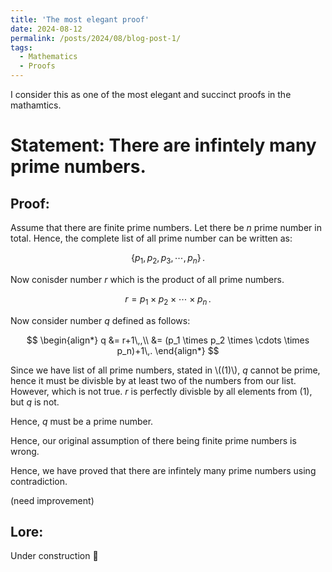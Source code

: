 ```yaml
---
title: 'The most elegant proof'
date: 2024-08-12
permalink: /posts/2024/08/blog-post-1/
tags:
  - Mathematics
  - Proofs
---
```


I consider this as one of the most elegant and succinct proofs in the mathamtics.

Statement: There are infintely many prime numbers.
======

Proof:
------

Assume that there are finite prime numbers. Let there be $n$ prime number in total. Hence, the complete list of all prime number can be written as:

$$\{ p_1, p_2, p_3, \cdots, p_n \}\,.$$

Now conisder number $r$ which is the product of all prime numbers.

$$r = p_1 \times p_2 \times \cdots \times p_n \,.$$

Now consider number $q$ defined as follows:

$$
\begin{align*}
q &= r+1\,,\\
&=  (p_1 \times p_2 \times \cdots \times p_n)+1\,.
\end{align*}
$$

Since we have list of all prime numbers, stated in \\((1)\\), $q$ cannot be prime, hence it must be divisble by at least two of the numbers from our list. However, which is not true. $r$ is perfectly divisble by all elements from $(1)$, but $q$ is not. 

Hence, $q$ must be a prime number.

Hence, our original assumption of there being finite prime numbers is wrong.

Hence, we have proved that there are infintely many prime numbers using contradiction. 

(need improvement)

Lore:
------
Under construction 🚧